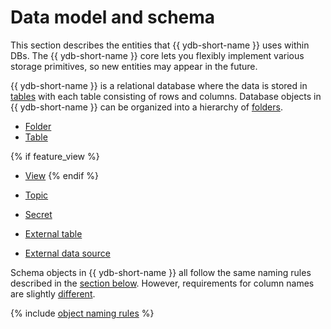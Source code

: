 # Data model and schema

This section describes the entities that {{ ydb-short-name }} uses within DBs. The {{ ydb-short-name }} core lets you flexibly implement various storage primitives, so new entities may appear in the future.

{{ ydb-short-name }} is a relational database where the data is stored in [tables](table.md) with each table consisting of rows and columns. Database objects in {{ ydb-short-name }} can be organized into a hierarchy of [folders](dir.md).

* [Folder](dir.md)
* [Table](table.md)

{% if feature_view %}
* [View](view.md)
{% endif %}

* [Topic](../topic.md)
* [Secret](secrets.md)
* [External table](external_table.md)
* [External data source](external_data_source.md)

Schema objects in {{ ydb-short-name }} all follow the same naming rules described in the [section below](#object-naming-rules). However, requirements for column names are slightly [different](#column-naming-rules).

{% include [object naming rules](./_includes/object-naming-rules.md) %}
